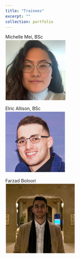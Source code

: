 ```yaml
---
title: "Trainees"
excerpt: ""
collection: portfolio
---
```


Michelle Mei, BSc <br/><img src='/images/MMei.png'>

Elric Allison, BSc <br/><img src='/images/EAllison.png'>

Farzad Boloori <br/><img src='/images/FBoloori.png'>
